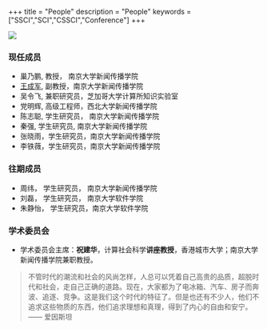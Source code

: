 +++
title = "People"
description = "People"
keywords = ["SSCI","SCI","CSSCI","Conference"]
+++

![](/img/carousel/dj.png)

### 现任成员

- 巢乃鹏, 教授， 南京大学新闻传播学院
- [王成军](http://chengjunwang.com/), 副教授，南京大学新闻传播学院
- 吴令飞, 兼职研究员，芝加哥大学计算所知识实验室
- 党明辉, 高级工程师，西北大学新闻传播学院
- 陈志聪, 学生研究员， 南京大学新闻传播学院
- 秦强, 学生研究员, 南京大学新闻传播学院
- 张晓雨，学生研究员，南京大学新闻传播学院
- 李铁薇，学生研究员，南京大学新闻传播学院

### 往期成员

- 周纬， 学生研究员， 南京大学新闻传播学院
- 刘磊， 学生研究员， 南京大学软件学院
- 朱静怡， 学生研究员，南京大学软件学院

### 学术委员会

- 学术委员会主席：**祝建华**，计算社会科学**讲座教授**，香港城市大学；南京大学新闻传播学院兼职教授。

> 不管时代的潮流和社会的风尚怎样，人总可以凭着自己高贵的品质，超脱时代和社会，走自己正确的道路。现在，大家都为了电冰箱、汽车、房子而奔波、追逐、竞争。这是我们这个时代的特征了。但是也还有不少人，他们不追求这些物质的东西，他们追求理想和真理，得到了内心的自由和安宁。 —— 爱因斯坦
